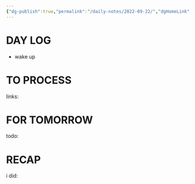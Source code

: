 ```yaml
---
{"dg-publish":true,"permalink":"/daily-notes/2022-09-22/","dgHomeLink":true,"dgPassFrontmatter":false}
---
```



# DAY LOG
- wake up
# TO PROCESS
links:
# FOR TOMORROW
todo:
# RECAP
i did:


